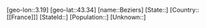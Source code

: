 ﻿---
location: [43.34,3.19]
type: City
tags:
- geo/City


SpocWebEntityId: 29167
isDeleted: false
confidential: public

---
[geo-lon::3.19]
[geo-lat::43.34]
[name::Beziers]
[State::]
[Country::[[France]]]
[StateId::]
[Population::]
[Unknown::]

